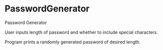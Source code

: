 # PasswordGenerator

Password Generator 

User inputs length of password and whether to include special characters.

Program prints a randomly generated password of desired length.
